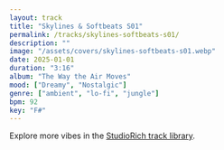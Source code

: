 ```yaml
---
layout: track
title: "Skylines & Softbeats S01"
permalink: /tracks/skylines-softbeats-s01/
description: ""
image: "/assets/covers/skylines-softbeats-s01.webp"
date: 2025-01-01
duration: "3:16"
album: "The Way the Air Moves"
mood: ["Dreamy", "Nostalgic"]
genre: ["ambient", "lo-fi", "jungle"]
bpm: 92
key: "F#"
---
```


Explore more vibes in the [StudioRich track library](/tracks/).
